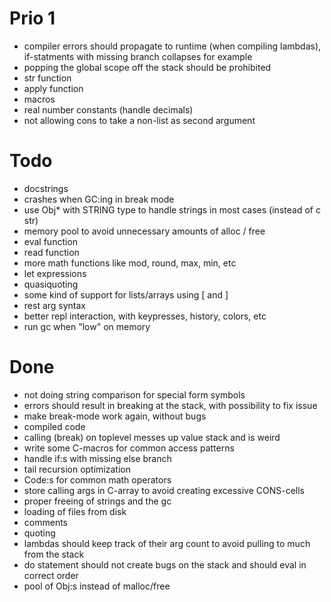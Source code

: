 Prio 1
======
* compiler errors should propagate to runtime (when compiling lambdas), if-statments with missing branch collapses for example
* popping the global scope off the stack should be prohibited
* str function
* apply function
* macros
* real number constants (handle decimals)
* not allowing cons to take a non-list as second argument

Todo
====
* docstrings
* crashes when GC:ing in break mode
* use Obj* with STRING type to handle strings in most cases (instead of c str)
* memory pool to avoid unnecessary amounts of alloc / free
* eval function
* read function
* more math functions like mod, round, max, min, etc
* let expressions
* quasiquoting
* some kind of support for lists/arrays using [ and ]
* rest arg syntax
* better repl interaction, with keypresses, history, colors, etc
* run gc when "low" on memory

Done
====
* not doing string comparison for special form symbols
* errors should result in breaking at the stack, with possibility to fix issue
* make break-mode work again, without bugs
* compiled code
* calling (break) on toplevel messes up value stack and is weird
* write some C-macros for common access patterns
* handle if:s with missing else branch
* tail recursion optimization
* Code:s for common math operators
* store calling args in C-array to avoid creating excessive CONS-cells
* proper freeing of strings and the gc
* loading of files from disk
* comments
* quoting
* lambdas should keep track of their arg count to avoid pulling to much from the stack
* do statement should not create bugs on the stack and should eval in correct order
* pool of Obj:s instead of malloc/free
